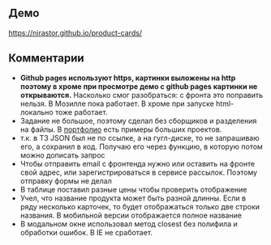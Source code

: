 ## Демо
https://nirastor.github.io/product-cards/

## Комментарии
* **Github pages используют https, картинки выложены на http поэтому в хроме при просмотре демо c github pages картинки не открываются.** Насколько смог разобраться: с фронта это поправить нельзя. В Мозилле пока работает. В хроме при запуске html-локально тоже работает.
* Задание не большое, поэтому сделал без сборщиков и разделения на файлы. В [портфолио](https://github.com/nirastor/about) есть примеры больших проектов.
* т.к. в ТЗ JSON был не по ссылке, а на гугл-диске, то не запрашиваю его, а сохранил в код. Получаю его через функцию, в которую потом можно дописать запрос
* Чтобы отправить email с фронтенда нужно или оставить на фронте свой адрес, или зарегистрироваться в сервисе рассылок. Поэтому отправку формы не делал
* В таблице поcтавил разные цены чтобы проверить отображение
* Учел, что название продукта может быть разной длинны. Если в ряду несколько карточек, то будет отображаться только две строки названия. В мобильной версии отображается полное название
* В модальном окне использовал метод closest без полифила и обработки ошибок. В IE не сработает.

